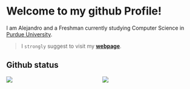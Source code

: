 # Welcome to my github Profile! 
I am Alejandro and a Freshman currently studying Computer Science in [Purdue University](https://www.purdue.edu).

> I `strongly` suggest to visit my **[webpage](https://alesgsanudoo.com)**.

## Github status

<p align="center">
      <img src="https://github-readme-stats.vercel.app/api?username=alesgsanudoo&show_icons=true&hide_rank=true&bg_color=00000000" align="left">
      <img src="https://github-readme-stats.vercel.app/api/top-langs/?username=alesgsanudoo&langs_count=8)](https://github.com/anuraghazra/github-readme-stats" aling="center">
</p>
